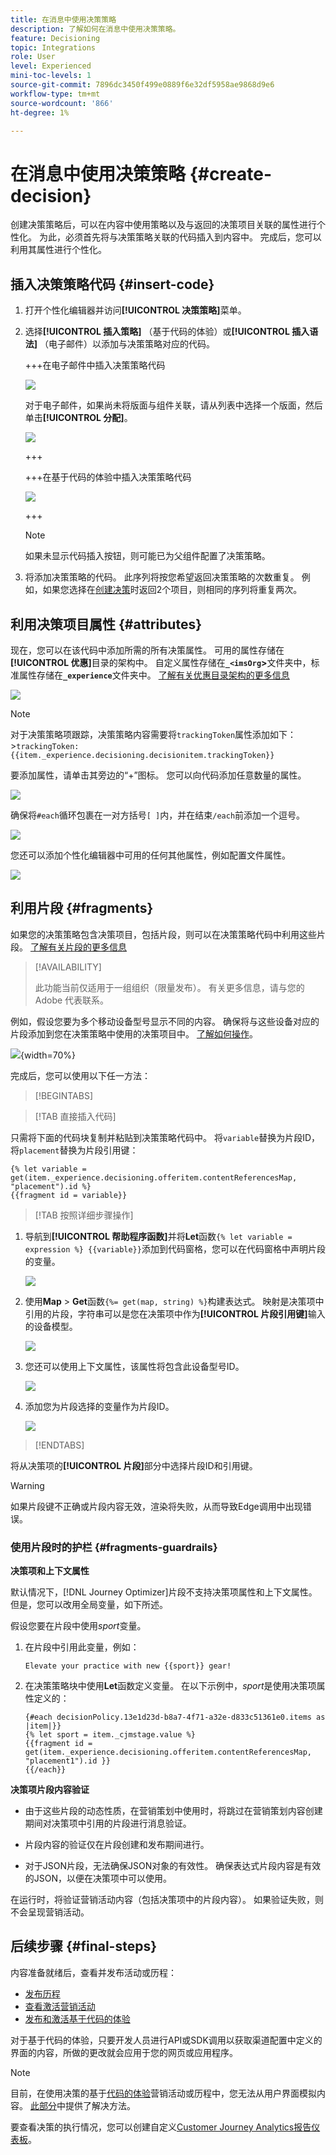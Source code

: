 ```yaml
---
title: 在消息中使用决策策略
description: 了解如何在消息中使用决策策略。
feature: Decisioning
topic: Integrations
role: User
level: Experienced
mini-toc-levels: 1
source-git-commit: 7896dc3450f499e0889f6e32df5958ae9868d9e6
workflow-type: tm+mt
source-wordcount: '866'
ht-degree: 1%

---
```


# 在消息中使用决策策略 {#create-decision}

创建决策策略后，可以在内容中使用策略以及与返回的决策项目关联的属性进行个性化。 为此，必须首先将与决策策略关联的代码插入到内容中。 完成后，您可以利用其属性进行个性化。

## 插入决策策略代码 {#insert-code}

1. 打开个性化编辑器并访问&#x200B;**[!UICONTROL 决策策略]**&#x200B;菜单。

1. 选择&#x200B;**[!UICONTROL 插入策略]** （基于代码的体验）或&#x200B;**[!UICONTROL 插入语法]** （电子邮件）以添加与决策策略对应的代码。

   +++在电子邮件中插入决策策略代码

   ![](assets/decision-policy-add.png)

   对于电子邮件，如果尚未将版面与组件关联，请从列表中选择一个版面，然后单击&#x200B;**[!UICONTROL 分配]**。

   ![](assets/decision-policy-placement.png)

   +++

   +++在基于代码的体验中插入决策策略代码

   ![](assets/decision-code-based-add-decision.png)

   +++

   >[!NOTE]
   >
   >如果未显示代码插入按钮，则可能已为父组件配置了决策策略。

1. 将添加决策策略的代码。 此序列将按您希望返回决策策略的次数重复。 例如，如果您选择在[创建决策](#add-decision)时返回2个项目，则相同的序列将重复两次。

## 利用决策项目属性 {#attributes}

现在，您可以在该代码中添加所需的所有决策属性。 可用的属性存储在&#x200B;**[!UICONTROL 优惠]**&#x200B;目录的架构中。 自定义属性存储在&#x200B;**`_<imsOrg`>**&#x200B;文件夹中，标准属性存储在&#x200B;**`_experience`**&#x200B;文件夹中。 [了解有关优惠目录架构的更多信息](catalogs.md)

![](assets/decision-code-based-decision-attributes.png)

>[!NOTE]
>
>对于决策策略项跟踪，决策策略内容需要将`trackingToken`属性添加如下：
>&#x200B;>`trackingToken: {{item._experience.decisioning.decisionitem.trackingToken}}`

要添加属性，请单击其旁边的“+”图标。 您可以向代码添加任意数量的属性。

![](assets/decision-code-based-add-decision-attributes.png)

确保将`#each`循环包裹在一对方括号`[ ]`内，并在结束`/each`前添加一个逗号。

![](assets/decision-code-based-wrap-code.png)

您还可以添加个性化编辑器中可用的任何其他属性，例如配置文件属性。

![](assets/decision-code-based-decision-profile-attribute.png)

## 利用片段 {#fragments}

如果您的决策策略包含决策项目，包括片段，则可以在决策策略代码中利用这些片段。 [了解有关片段的更多信息](../content-management/fragments.md)

>[!AVAILABILITY]
>
>此功能当前仅适用于一组组织（限量发布）。 有关更多信息，请与您的 Adobe 代表联系。

例如，假设您要为多个移动设备型号显示不同的内容。 确保将与这些设备对应的片段添加到您在决策策略中使用的决策项目中。 [了解如何操作](items.md#attributes)。

![](assets/item-fragments.png){width=70%}

完成后，您可以使用以下任一方法：

>[!BEGINTABS]

>[!TAB 直接插入代码]

只需将下面的代码块复制并粘贴到决策策略代码中。 将`variable`替换为片段ID，将`placement`替换为片段引用键：

```
{% let variable =  get(item._experience.decisioning.offeritem.contentReferencesMap, "placement").id %}
{{fragment id = variable}}
```

>[!TAB 按照详细步骤操作]

1. 导航到&#x200B;**[!UICONTROL 帮助程序函数]**&#x200B;并将&#x200B;**Let**&#x200B;函数`{% let variable = expression %} {{variable}}`添加到代码窗格，您可以在代码窗格中声明片段的变量。

   ![](assets/decision-let-function.png)

1. 使用&#x200B;**Map** > **Get**&#x200B;函数`{%= get(map, string) %}`构建表达式。 映射是决策项中引用的片段，字符串可以是您在决策项中作为&#x200B;**[!UICONTROL 片段引用键]**&#x200B;输入的设备模型。

   ![](assets/decision-map-function.png)

1. 您还可以使用上下文属性，该属性将包含此设备型号ID。

   ![](assets/decision-contextual-attribute.png)

1. 添加您为片段选择的变量作为片段ID。

   ![](assets/decision-fragment-id.png)

>[!ENDTABS]

将从决策项的&#x200B;**[!UICONTROL 片段]**&#x200B;部分中选择片段ID和引用键。

>[!WARNING]
>
>如果片段键不正确或片段内容无效，渲染将失败，从而导致Edge调用中出现错误。

### 使用片段时的护栏 {#fragments-guardrails}

**决策项和上下文属性**

默认情况下，[!DNL Journey Optimizer]片段不支持决策项属性和上下文属性。 但是，您可以改用全局变量，如下所述。

假设您要在片段中使用&#x200B;*sport*&#x200B;变量。

1. 在片段中引用此变量，例如：

   ```
   Elevate your practice with new {{sport}} gear!
   ```

1. 在决策策略块中使用&#x200B;**Let**&#x200B;函数定义变量。 在以下示例中，*sport*&#x200B;是使用决策项属性定义的：

   ```
   {#each decisionPolicy.13e1d23d-b8a7-4f71-a32e-d833c51361e0.items as |item|}}
   {% let sport = item._cjmstage.value %}
   {{fragment id = get(item._experience.decisioning.offeritem.contentReferencesMap, "placement1").id }}
   {{/each}}
   ```

**决策项片段内容验证**

* 由于这些片段的动态性质，在营销策划中使用时，将跳过在营销策划内容创建期间对决策项中引用的片段进行消息验证。

* 片段内容的验证仅在片段创建和发布期间进行。

* 对于JSON片段，无法确保JSON对象的有效性。 确保表达式片段内容是有效的JSON，以便在决策项中可以使用。

在运行时，将验证营销活动内容（包括决策项中的片段内容）。 如果验证失败，则不会呈现营销活动。

## 后续步骤 {#final-steps}

内容准备就绪后，查看并发布活动或历程：

* [发布历程](../building-journeys/publishing-the-journey.md)
* [查看激活营销活动](../campaigns/review-activate-campaign.md)
* [发布和激活基于代码的体验](../code-based/publish-code-based.md)

对于基于代码的体验，只要开发人员进行API或SDK调用以获取渠道配置中定义的界面的内容，所做的更改就会应用于您的网页或应用程序。

>[!NOTE]
>
>目前，在使用决策的基于[代码的体验](../code-based/create-code-based.md)营销活动或历程中，您无法从用户界面模拟内容。 [此部分](../code-based/code-based-decisioning-implementations.md)中提供了解决方法。

要查看决策的执行情况，您可以创建自定义[Customer Journey Analytics报告仪表板](cja-reporting.md)。
